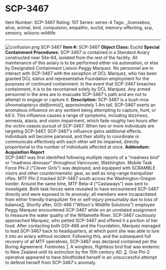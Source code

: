 # SCP-3467
Item Number: SCP-3467
Rating: 107
Series: series-4
Tags: _licensebox, alive, animal, bird, compulsion, empathic, euclid, memory-affecting, scp, sensory, wilsons-wildlife

---

![confusion.png](https://scp-wiki.wdfiles.com/local--files/scp-3467/confusion.png)
SCP-3467
**Item #:** SCP-3467
**Object Class:** Euclid
**Special Containment Procedures:** SCP-3467 is contained in a Standard Aviary constructed near Site-64, isolated from the rest of the facility. All maintenance of this aviary is to be performed either via automation, or else by Designated Containment Liaison Peggy Marquez.
No personnel are to interact with SCP-3467 with the exception of DCL Marquez, who has been granted DCL status and representative Foundation employment for the purposes of continued containment.
In the event that SCP-3467 breaches containment, it is to be recontained solely by DCL Marquez. Any armed personnel in the area are to evacuate SCP-3467's path and are not to attempt to engage or capture it.
**Description:** SCP-3467 is a bush moa (_Anomalopteryx didiformis_)[1](javascript:;), approximately 1.4m tall.
SCP-3467 exerts an anomalous influence on any sentient being attempting to capture, hunt, or kill it. This influence causes a range of symptoms, including dizziness, amnesia, ataxia, and vision impairment, which fade roughly two hours after the victim ceases pursuit of SCP-3467.
When two or more individuals are targeting SCP-3467, SCP-3467's influence gains additional effects. Individuals will become paranoid, and their ability to coordinate or communicate effectively with each other will be impaired, directly proportional to the number of individuals affected at once.
**Addendum: Acquisition Report**  
SCP-3467 was first identified following multiple reports of a "madness bird" or "madness dinosaur" throughout Vancouver, Washington. Mobile Task Force Phi-2 ("Clever Girls") was deployed, and equipped with SCRAMBLE visors and other countermemetic gear, as well as long-range tranquilizer rifles.
MTF Phi-2 tracked SCP-3467 south across the Washington-Oregon border. Around the same time, MTF Beta-4 ("Castaways") was sent to investigate.
Both task forces were revealed to have encountered SCP-3467 directly and were exposed to its anomaly; all members were incapacitated from either friendly tranquilizer fire or self-injury presumably due to loss of balance[2](javascript:;).
Shortly after, GOI-466 ("Wilson's Wildlife Solutions") employee Peggy Marquez encountered SCP-3467 while on an unrelated assignment to measure the water quality of the Willamette River. SCP-3467 cautiously approached Marquez, who petted SCP-3467 and offered it a portion of her food. After contacting both GOI-466 and the Foundation, Marquez managed to lead SCP-3467 back to headquarters, at which point she was able to lure it into an aviary without incident.
Following this, and the subsequent full recovery of all MTF operatives, SCP-3467 was declared contained per the Boring Agreement.
Footnotes
[1](javascript:;). A wingless, flightless bird that was endemic to New Zealand until its extinction by the 15th century AD.
[2](javascript:;). One Phi-2 operative appeared to have blindfolded herself in an unsuccessful attempt to defend herself from SCP-3467's anomaly.